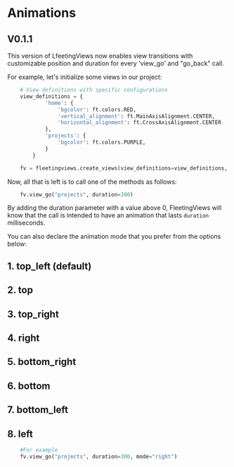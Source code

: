 # Animations

## V0.1.1

This version of LfeetingViews now enables view transitions with customizable position and duration for every 'view_go' and "go_back" call.

For example, let's initialize some views in our project:

```python
    # View definitions with specific configurations
    view_definitions = {
            'home': {
                'bgcolor': ft.colors.RED,
                'vertical_alignment': ft.MainAxisAlignment.CENTER,
                'horizontal_alignment': ft.CrossAxisAlignment.CENTER
            },
            'projects': {
                'bgcolor': ft.colors.PURPLE,
            }
        }

    fv = fleetingviews.create_views(view_definitions=view_definitions, page=page)
 ```

Now, all that is left is to call one of the methods as follows:

```python
    fv.view_go("projects", duration=300)
```

By adding the duration parameter with a value above 0, FleetingViews will know that the call is intended to have an animation that lasts `duration` milliseconds.

You can also declare the animation mode that you prefer from the options below:

## 1. top_left (default)
## 2. top
## 3. top_right
## 4. right
## 5. bottom_right
## 6. bottom
## 7. bottom_left
## 8. left

```python
    #For example
    fv.view_go("projects", duration=300, mode="right")
```